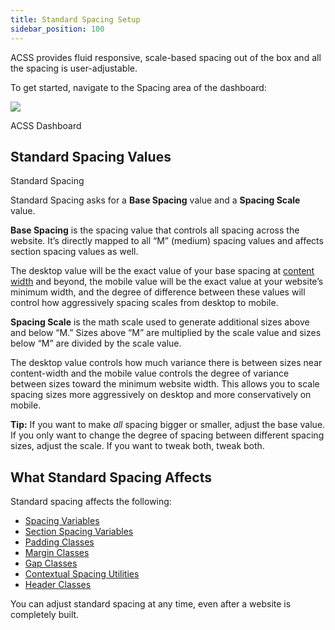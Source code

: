 ```yaml
---
title: Standard Spacing Setup
sidebar_position: 100
---
```


ACSS provides fluid responsive, scale-based spacing out of the box and all the spacing is user-adjustable.

To get started, navigate to the Spacing area of the dashboard:

![](https://automaticcss.com/wp-content/uploads/acss-spacing-tab-1024x768.jpg)

ACSS Dashboard

## Standard Spacing Values

Standard Spacing

Standard Spacing asks for a **Base Spacing** value and a **Spacing Scale** value.

**Base Spacing** is the spacing value that controls all spacing across the website. It’s directly mapped to all “M” (medium) spacing values and affects section spacing values as well.

The desktop value will be the exact value of your base spacing at [content width](https://automaticcss.com/docs/content-width/) and beyond, the mobile value will be the exact value at your website’s minimum width, and the degree of difference between these values will control how aggressively spacing scales from desktop to mobile.

**Spacing Scale** is the math scale used to generate additional sizes above and below “M.” Sizes above “M” are multiplied by the scale value and sizes below “M” are divided by the scale value.

The desktop value controls how much variance there is between sizes near content-width and the mobile value controls the degree of variance between sizes toward the minimum website width. This allows you to scale spacing sizes more aggressively on desktop and more conservatively on mobile.

**Tip:** If you want to make _all_ spacing bigger or smaller, adjust the base value. If you only want to change the degree of spacing between different spacing sizes, adjust the scale. If you want to tweak both, tweak both.

## What Standard Spacing Affects

Standard spacing affects the following:

- [Spacing Variables](https://automaticcss.com/docs/spacing-variables/)
- [Section Spacing Variables](https://automaticcss.com/docs/section-spacing-variables/)
- [Padding Classes](https://automaticcss.com/docs/padding-classes/)
- [Margin Classes](https://automaticcss.com/docs/margin-classes/)
- [Gap Classes](https://automaticcss.com/docs/gap-utilities/)
- [Contextual Spacing Utilities](https://automaticcss.com/docs/contextual-spacing/)
- [Header Classes](https://automaticcss.com/docs/header-padding-classes/)

You can adjust standard spacing at any time, even after a website is completely built.
